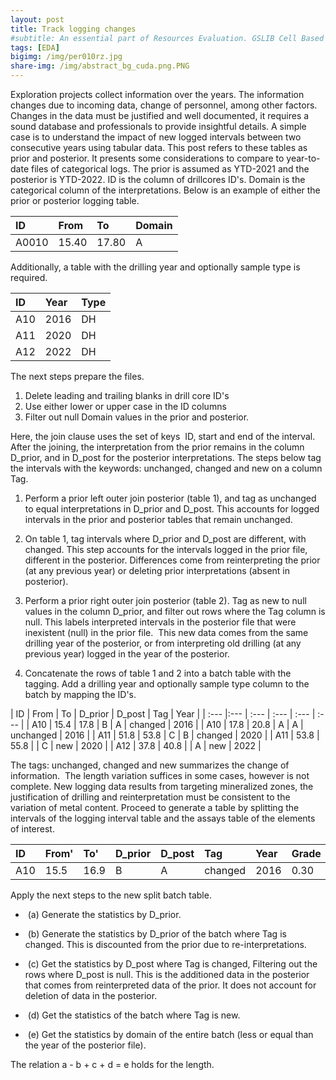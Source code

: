 ```yaml
---
layout: post
title: Track logging changes
#subtitle: An essential part of Resources Evaluation. GSLIB Cell Based Method.
tags: [EDA]
bigimg: /img/per010rz.jpg
share-img: /img/abstract_bg_cuda.png.PNG
---
```


Exploration projects collect information over the years. The information changes due to incoming data, change of personnel, among other factors. Changes in the data must be justified and well documented, it requires a sound database and professionals to provide insightful details. A simple case is to understand the impact of new logged intervals between two consecutive years using tabular data. This post refers to these tables as prior and posterior. It presents some considerations to compare to year-to-date files of categorical logs. The prior is assumed as YTD-2021 and the posterior is YTD-2022. ID is the column of drillcores ID's. Domain is the categorical column of the interpretations. Below is an example of either the prior or posterior logging table. 

| ID | From | To | Domain |
| :--- | :---- | :--- | :--- |
| A0010 | 15.40 | 17.80 | A |

Additionally, a table with the drilling year and optionally sample type is required.

| ID | Year | Type |
| :--- |:--- | :--- |
| A10 | 2016 | DH |
| A11 | 2020 | DH |
| A12 | 2022 | DH |

The next steps prepare the files.

1. Delete leading and trailing blanks in drill core ID's
2. Use either lower or upper case in the ID columns
3. Filter out null Domain values in the prior and posterior.

Here, the join clause uses the set of keys  ID, start and end of the interval. After the joining, the interpretation from the prior remains in the column D_prior, and in D_post for the posterior interpretations. The steps below tag the intervals with the keywords: unchanged, changed and new on a column Tag.

1. Perform a prior left outer join posterior (table 1), and tag as unchanged to equal interpretations in D_prior and D_post. This accounts for logged intervals in the prior and posterior tables that remain unchanged.

2. On table 1, tag intervals where D_prior and D_post are different, with changed. This step accounts for the intervals logged in the prior file, different in the posterior. Differences come from reinterpreting the prior (at any previous year) or deleting prior interpretations (absent in posterior).

3. Perform a prior right outer join posterior (table 2). Tag as new to null values in the column D_prior, and filter out rows where the Tag column is null. This labels interpreted intervals in the posterior file that were inexistent (null) in the prior file.  This new data comes from the same drilling year of the posterior, or from interpreting old drilling (at any previous year) logged in the year of the posterior.

4. Concatenate the rows of table 1 and 2 into a batch table with the tagging. Add a drilling year and optionally sample type column to the batch by mapping the ID's.

| ID | From | To | D_prior | D_post | Tag | Year |
| :--- |:--- | :--- | :--- | :--- | :--- |
| A10 | 15.4 | 17.8 | B | A | changed | 2016 |
| A10 | 17.8 | 20.8 | A | A | unchanged | 2016 |
| A11 | 51.8 | 53.8 | C | B | changed | 2020 |
| A11 | 53.8 | 55.8 |  | C | new | 2020 |
| A12 | 37.8 | 40.8 |   | A | new | 2022 |

The tags: unchanged, changed and new summarizes the change of information.  The length variation suffices in some cases, however is not complete. New logging data results from targeting mineralized zones, the justification of drilling and reinterpretation must be consistent to the variation of metal content. Proceed to generate a table by splitting the intervals of the logging interval table and the assays table of the elements of interest. 

| ID | From' | To' | D_prior | D_post | Tag | Year | Grade |
| :--- |:--- | :--- | :--- | :--- | :--- | :--- | :--- |
| A10 | 15.5 | 16.9 | B | A | changed | 2016 | 0.30 |

Apply the next steps to the new split batch table.

-  (a) Generate the statistics by D_prior.

-  (b) Generate the statistics by D_prior of the batch where Tag is changed. This is discounted from the prior due to re-interpretations.

-  (c) Get the statistics by D_post where Tag is changed, Filtering out the rows where D_post is null. This is the additioned data in the posterior that comes from reinterpreted data of the prior. It does not account for deletion of data in the posterior.

-  (d) Get the statistics of the batch where Tag is new.

-  (e) Get the statistics by domain of the entire batch (less or equal than the year of the posterior file).

The relation a - b + c + d = e holds for the length.